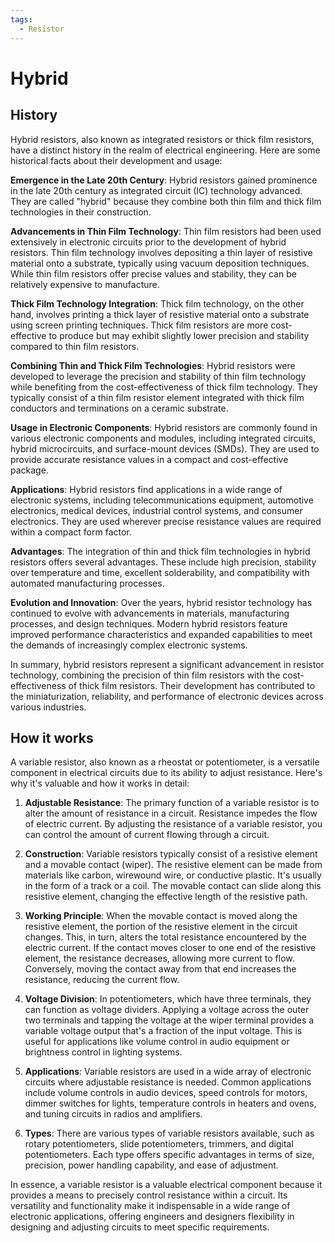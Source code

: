 ```yaml
---
tags:
  - Resistor
---
```


<head>
    <meta name="google-adsense-account" content="ca-pub-9364684337389377">
    <meta charset="UTF-8">
    <meta name="viewport" content="width=device-width, initial-scale=1.0">
    <meta name="description" content="Welcome to ac-electricity! Here you will learn more about electricity, the different components used to make an electrical circuit as well as their features and use cases.">
    <meta name="keywords" content="alexis carbillet, carbillet, electricity, capacitors, conductors, diodes, electronic, energy source, hardware, home appliances, inductors, insulators, resistors, semi-conductors">
    <meta name="author" content="Alexis Carbillet ">
</head>

# Hybrid

## History

Hybrid resistors, also known as integrated resistors or thick film resistors, have a distinct history in the realm of electrical engineering. Here are some historical facts about their development and usage:

**Emergence in the Late 20th Century**: Hybrid resistors gained prominence in the late 20th century as integrated circuit (IC) technology advanced. They are called "hybrid" because they combine both thin film and thick film technologies in their construction.

**Advancements in Thin Film Technology**: Thin film resistors had been used extensively in electronic circuits prior to the development of hybrid resistors. Thin film technology involves depositing a thin layer of resistive material onto a substrate, typically using vacuum deposition techniques. While thin film resistors offer precise values and stability, they can be relatively expensive to manufacture.

**Thick Film Technology Integration**: Thick film technology, on the other hand, involves printing a thick layer of resistive material onto a substrate using screen printing techniques. Thick film resistors are more cost-effective to produce but may exhibit slightly lower precision and stability compared to thin film resistors.

**Combining Thin and Thick Film Technologies**: Hybrid resistors were developed to leverage the precision and stability of thin film technology while benefiting from the cost-effectiveness of thick film technology. They typically consist of a thin film resistor element integrated with thick film conductors and terminations on a ceramic substrate.

**Usage in Electronic Components**: Hybrid resistors are commonly found in various electronic components and modules, including integrated circuits, hybrid microcircuits, and surface-mount devices (SMDs). They are used to provide accurate resistance values in a compact and cost-effective package.

**Applications**: Hybrid resistors find applications in a wide range of electronic systems, including telecommunications equipment, automotive electronics, medical devices, industrial control systems, and consumer electronics. They are used wherever precise resistance values are required within a compact form factor.

**Advantages**: The integration of thin and thick film technologies in hybrid resistors offers several advantages. These include high precision, stability over temperature and time, excellent solderability, and compatibility with automated manufacturing processes.

**Evolution and Innovation**: Over the years, hybrid resistor technology has continued to evolve with advancements in materials, manufacturing processes, and design techniques. Modern hybrid resistors feature improved performance characteristics and expanded capabilities to meet the demands of increasingly complex electronic systems.

In summary, hybrid resistors represent a significant advancement in resistor technology, combining the precision of thin film resistors with the cost-effectiveness of thick film resistors. Their development has contributed to the miniaturization, reliability, and performance of electronic devices across various industries.

## How it works

A variable resistor, also known as a rheostat or potentiometer, is a versatile component in electrical circuits due to its ability to adjust resistance. Here's why it's valuable and how it works in detail:

1. **Adjustable Resistance**: The primary function of a variable resistor is to alter the amount of resistance in a circuit. Resistance impedes the flow of electric current. By adjusting the resistance of a variable resistor, you can control the amount of current flowing through a circuit.

2. **Construction**: Variable resistors typically consist of a resistive element and a movable contact (wiper). The resistive element can be made from materials like carbon, wirewound wire, or conductive plastic. It's usually in the form of a track or a coil. The movable contact can slide along this resistive element, changing the effective length of the resistive path.

3. **Working Principle**: When the movable contact is moved along the resistive element, the portion of the resistive element in the circuit changes. This, in turn, alters the total resistance encountered by the electric current. If the contact moves closer to one end of the resistive element, the resistance decreases, allowing more current to flow. Conversely, moving the contact away from that end increases the resistance, reducing the current flow.

4. **Voltage Division**: In potentiometers, which have three terminals, they can function as voltage dividers. Applying a voltage across the outer two terminals and tapping the voltage at the wiper terminal provides a variable voltage output that's a fraction of the input voltage. This is useful for applications like volume control in audio equipment or brightness control in lighting systems.

5. **Applications**: Variable resistors are used in a wide array of electronic circuits where adjustable resistance is needed. Common applications include volume controls in audio devices, speed controls for motors, dimmer switches for lights, temperature controls in heaters and ovens, and tuning circuits in radios and amplifiers.

6. **Types**: There are various types of variable resistors available, such as rotary potentiometers, slide potentiometers, trimmers, and digital potentiometers. Each type offers specific advantages in terms of size, precision, power handling capability, and ease of adjustment.

In essence, a variable resistor is a valuable electrical component because it provides a means to precisely control resistance within a circuit. Its versatility and functionality make it indispensable in a wide range of electronic applications, offering engineers and designers flexibility in designing and adjusting circuits to meet specific requirements.